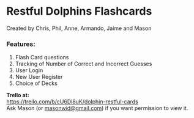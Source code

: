 Restful Dolphins Flashcards
===========================

Created by Chris, Phil, Anne, Armando, Jaime and Mason

### Features:
1. Flash Card questions
2. Tracking of Number of Correct and Incorrect Guesses
4. User Login
5. New User Register
6. Choice of Decks

**Trello at:**  
https://trello.com/b/cU6Dl8uK/dolphin-restful-cards  
Ask Mason (or masonwid@gmail.com) if you want permission to view it.
